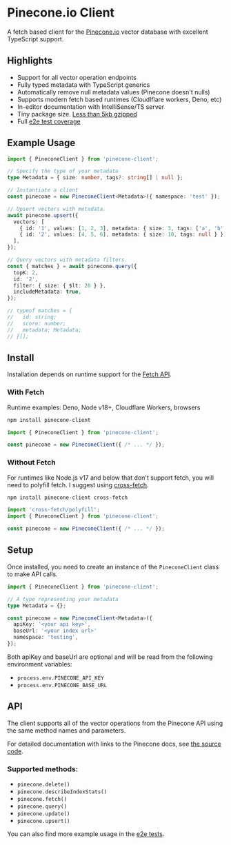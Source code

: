 # Pinecone.io Client

A fetch based client for the [Pinecone.io](https://www.pinecone.io/) vector database with excellent TypeScript support.

## Highlights

- Support for all vector operation endpoints
- Fully typed metadata with TypeScript generics
- Automatically remove null metadata values (Pinecone doesn't nulls)
- Supports modern fetch based runtimes (Cloudlflare workers, Deno, etc)
- In-editor documentation with IntelliSense/TS server
- Tiny package size. [Less than 5kb gzipped](https://bundlephobia.com/package/pinecone-client)
- Full [e2e test coverage](/test)

## Example Usage

```ts
import { PineconeClient } from 'pinecone-client';

// Specify the type of your metadata
type Metadata = { size: number, tags?: string[] | null };

// Instantiate a client
const pinecone = new PineconeClient<Metadata>({ namespace: 'test' });

// Upsert vectors with metadata.
await pinecone.upsert({
  vectors: [
    { id: '1', values: [1, 2, 3], metadata: { size: 3, tags: ['a', 'b', 'c'] } },
    { id: '2', values: [4, 5, 6], metadata: { size: 10, tags: null } },
  ],
});

// Query vectors with metadata filters.
const { matches } = await pinecone.query({
  topK: 2,
  id: '2',
  filter: { size: { $lt: 20 } },
  includeMetadata: true,
});

// typeof matches = {
//   id: string;
//   score: number;
//   metadata: Metadata;
// }[];
```

## Install

Installation depends on runtime support for the [Fetch API](https://developer.mozilla.org/en-US/docs/Web/API/Fetch_API).

### With Fetch

Runtime examples: Deno, Node v18+, Cloudflare Workers, browsers

```sh
npm install pinecone-client
```

```ts
import { PineconeClient } from 'pinecone-client';

const pinecone = new PineconeClient({ /* ... */ });
```

### Without Fetch

For runtimes like Node.js v17 and below that don't support fetch, you will need to polyfill fetch. I suggest using [cross-fetch](https://github.com/lquixada/cross-fetch).

```sh
npm install pinecone-client cross-fetch
```

```ts
import 'cross-fetch/polyfill';
import { PineconeClient } from 'pinecone-client';

const pinecone = new PineconeClient({ /* ... */ });
```

## Setup

Once installed, you need to create an instance of the `PineconeClient` class to make API calls.

```ts
import { PineconeClient } from 'pinecone-client';

// A type representing your metadata
type Metadata = {};

const pinecone = new PineconeClient<Metadata>({
  apiKey: '<your api key>',
  baseUrl: '<your index url>'
  namespace: 'testing',
});
```

Both apiKey and baseUrl are optional and will be read from the following environment variables:
- `process.env.PINECONE_API_KEY`
- `process.env.PINECONE_BASE_URL`

## API

The client supports all of the vector operations from the Pinecone API using the same method names and parameters.

For detailed documentation with links to the Pinecone docs, see [the source code](/src/pinecone-client.ts).

### Supported methods:

- `pinecone.delete()`
- `pinecone.describeIndexStats()`
- `pinecone.fetch()`
- `pinecone.query()`
- `pinecone.update()`
- `pinecone.upsert()`

You can also find more example usage in the [e2e tests](/test/e2e-tests.ts).
